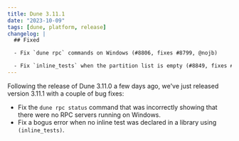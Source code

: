 ```yaml
---
title: Dune 3.11.1
date: "2023-10-09"
tags: [dune, platform, release]
changelog: |
  ## Fixed

  - Fix `dune rpc` commands on Windows (#8806, fixes #8799, @nojb)

  - Fix `inline_tests` when the partition list is empty (#8849, fixes #8848, @hhugo)
---
```


Following the release of Dune 3.11.0 a few days ago, we've just released version
3.11.1 with a couple of bug fixes:

- Fix the `dune rpc status` command that was incorrectly showing that there were
  no RPC servers running on Windows.
- Fix a bogus error when no inline test was declared in a library using
  `(inline_tests)`.
